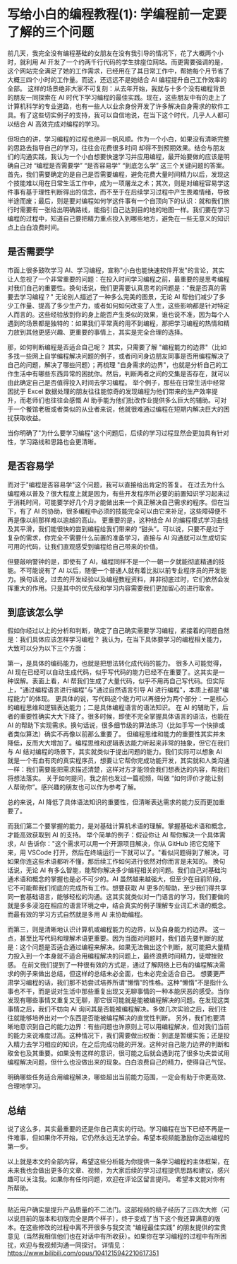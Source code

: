 # 写给小白的编程教程(1): 学编程前一定要了解的三个问题

前几天，我完全没有编程基础的女朋友在没有我引导的情况下，花了大概两个小时，就利用 AI 开发了一个约两千行代码的学生排座位网站。而更需要强调的是，这个网站完全满足了她的工作需求，已经用在了其日常工作中，帮她每个月节省了大概三四个小时的工作量。而这，还远远不是她结合 AI 编程提升自己工作效率的全部。
这样的场景绝非大家不可复刻：从去年开始，我就与十多个没有编程背景的朋友一同探索在 AI 时代下学习编程的最佳实践。现在，这些朋友中有的走上了计算机科学的专业道路，也有一些人以业余身份开发了许多解决自身需求的软件工具。有了这些切实例子的支持，我可以自信地说，在当下这个时代，几乎人人都可以结合 AI 高效完成对编程的学习。

但坦白的讲，学习编程的过程也绝非一帆风顺。作为一个小白，如果没有清晰完整的思路去指导自己的学习，往往会花费很多时间 却得不到预期效果。结合与朋友们的沟通实践，我认为一个小白想要快速学习并应用编程，最开始要做的应该是明确自己对 “编程是否需要学” “是否容易学” “到底怎么学” 这三个关键问题的答案。
首先，我们需要确定的是自己是否需要编程，避免花费大量时间精力以后，发现这个技能难以用在日常生活工作中，成为一项屠龙之术；其次，则是对编程容易学这件事有基于理性判断得出的信念，而不至于在后续学习过程中产生畏难情绪，导致半途而废；最后，则是要对编程如何学这件事有一个自顶向下的认识：就和我们旅行时需要有一张给出明确路线，能指引自己达到目的地的地图一样。我们要在学习编程的过程中，知道自己要把精力重点投入到哪些地方，避免在一些无意义的知识点上白白浪费时间。

## 是否需要学
市面上很多鼓吹学习 AI、学习编程，宣称"小白也能快速软件开发"的言论，其实让人忽视了一个非常重要的问题：在投入时间学习编程之前，最重要的是思考编程对我们自己的重要性。换句话说，我们更需要认真思考的问题是："我是否真的需要去学习编程？"
无论别人描述了一种多么完美的图景，无论 AI 帮他们减少了多少工作量、提高了多少生产力，或者如何如何改变了人生，这些影响都是针对特定人而言的。这些经验放到你的身上能否产生类似的效果，谁也说不准，因为每个人遇到的场景都是独特的：如果我们平常真的用不到编程，那把学习编程的热情和精力放到其他更感兴趣、更重要的事情上，其实是完全合理的选择。

那，如何判断编程是否适合自己呢？
其实，只需要了解 "编程能力的边界"（比如多找一些网上自学编程解决问题的例子，或者问问身边朋友同事是否用编程解决了自己的问题，解决了哪些问题）；再梳理 "自身需求的边界"，也就是分析自己的工作生活中有哪些东西异常的困扰你。然后，判断两者之间的交集是否存在，就可以由此确定自己是否值得投入时间去学习编程。
举个例子，那些在日常生活中经常困扰于 Excel 数据处理的朋友往往能惊奇的发现编程为他们带来的生产效率提升，而老师们也往往会感慨 AI 助手能为他们批改作业提供多么巨大的辅助。可对于一个餐馆老板或者类似的从业者来说，他就很难通过编程在短期内解决巨大的困扰获取收益。

当你明确了"为什么要学习编程"这个问题后，后续的学习过程显然会更加具有针对性，学习路线和思路也会更清晰。

## 是否容易学
而对于"编程是否容易学"这个问题，我可以直接给出肯定的答复。
在过去为什么编程难以普及？很大程度上就是因为，有些开发程序所必要的前置知识学习起来过于消耗时间，可能要学好几个月才能做出来一个真正解决自己需求的程序。但在当下，有了 AI 的协助，很多编程中必须的技能完全可以由它来补足，这些障碍便不再是像以前那样难以逾越的高山。
更重要的是，这种结合 AI 的编程模式学习曲线及其平滑，我们能很快的尝到编程给我们带来的 “甜头”。可以说，只要不是过于复杂的需求，你完全不需要什么前置的准备学习，直接与 AI 沟通就可以生成切实可用的代码，让我们直观感受到编程给自己带来的价值。

但要敲响警钟的是，即使有了 AI，编程同样不是一个一朝一夕就能彻底精通的技能。不可能说有了 AI 以后，随便一个普通人就有着比拟以前专业程序员的开发能力。换句话说，过去的开发经验以及编程教程资料，并非彻底过时，它们依然会发挥重大的作用。只是其中的优先级和学习内容需要我们更加留心的进行取舍。

## 到底该怎么学
假如你经过以上的分析和判断，确定了自己确实需要学习编程，紧接着的问题自然是：我们具体应该怎样学习编程？
我认为，在当下具体要学习的编程相关能力，大致可以分为以下三个方面：

第一，是具体的编码能力，也就是把想法转化成代码的能力。
很多人可能觉得，AI 现在已经可以自动生成代码，似乎写代码的能力已经不在重要了。这其实是一种误解。表面上看，AI 帮我们生成了大量代码，似乎不用再自己写代码。但实际上，"通过编程语言进行编程"与"通过自然语言引导 AI 进行编程"，本质上都是"编程能力"的体现。
更具体的说，写代码这个能力可以再细分为两个部分：一是核心的编程思维和逻辑表达能力；二是具体编程语言的语法知识。
在 AI 的辅助下，后者的重要性确实大大下降了。很多时候，即使不完全掌握具体语言的语法，也能在 AI 的帮助下实现需求。换句话说，很多细节级的算法练习（比如手写一个快排或者类似算法）确实不再像以前那么重要了。
但编程思维和能力的重要性其实并未降低，反而大大增加了。编程思维和逻辑表达能力听起来非常的抽象，但它在我们与 AI 结对编程的场景下，其实就类似于提出问题的能力。我们实际可以想象 AI 就是一个有血有肉的真实程序员，想要让它帮你完成功能开发，其实就和人类沟通一样：我们需要能把需求描述清楚，这样对方才能领会我们想表达的内容，帮我们将想法落实。
关于如何提问，我之前也发过一篇视频，叫做 “如何评价才能让别人帮助你”。感兴趣的朋友也可以作为参考了解。

总的来说，AI 降低了具体语法知识的重要性，但清晰表达需求的能力反而更加重要了。

而我们第二个要掌握的能力，是对基础计算机术语的理解。掌握基础术语和概念，才能高效获取到 AI 的支持。
举个简单的例子：假设你让 AI 帮你解决一个具体需求，AI 告诉你："这个需求可以用一个开源项目解决，你从 GitHub 把它克隆下来，用 VSCode 打开，然后在终端运行一下就可以了。"看似问题得到了解决，可如果你连这些术语都听不懂，那后续工作如何进行依然对你而言是未知的。
换句话说，无论 AI 有多么智能，能帮你解决多少编程相关的问题。我们自己对基础沟通术语和概念的掌握也是必不可少的。AI 虽然越来越强大，但至少在目前阶段，它不可能帮我们彻底的完成所有工作。想要获取 AI 更多的帮助，至少我们得共享同一套基础语言，能够轻松的沟通。这其实就类似对一门语言的学习，我们要做的就是多多浸泡在相应的语言环境之中，结合真实的例子理解专业词汇术语的概念。
而最有效的学习方式自然就是多用 AI 来协助编程。

而第三，则是清晰地认识计算机或编程能力的边界，以及自身能力的边界。
这一点，甚至比写代码和理解术语更重要。因为当面对问题时，我们首先要判断的就是：这个问题是否适合通过编程来解决。如果无法做出这个判断，就可能把大量精力投入到一个本身就不适合用编程解决的问题上，最终浪费时间精力，徒增挫败感。
在前文我们提到了一种很有效的方式是，通过了解网络上已有的编程解决需求的例子来做出总结，但这样的总结未必全面，也未必完全适合自己。
想要更严肃学习编程的话，我们那不妨尝试培养所谓“懒惰”的性格。这种“懒惰”不是指什么事也不干，而是说对生活中那些重复出现又无聊事情的一种本能厌恶的感受。当你发现有哪些事情又重复又无聊，那它很可能就是能被编程解决的问题。在发现这类事情之后，我们不妨向 AI 询问其是否能被编程解决。多做几次实验之后，我们往往就能够培养出对一个东西是否能被编程解决的直觉性判断。
另外，我们也要清晰地意识到自己的能力边界：有些问题也许原则上可以用编程解决，但对我们当前的能力来说难度过高。这种情况下，我们需要做出权衡：到底是暂缓实施；还是投入精力去学习相应的知识，在之后完成功能的开发。这种对自己能力边界的判断和取舍也及其重要。如果没有这样的意识，很可能之后就会遇到花了很多功夫尝试用编程解决问题，但什么也没做出来的现象。白白浪费自己的精力，使得自己气馁。

明确哪些任务适合用编程解决，哪些超出当前能力范围，一定会有助于你更高效、合理地学习。

## 总结

说了这么多，其实最重要的还是你自己真实的行动。学习编程在当下已经不再是一件难事，但如果你不开始，它仍然永远无法学会。希望本视频能激励你迈出编程的第一步。

以上就是本文的全部内容，希望这些分析能为你提供一条学习编程的主体框架，在未来我也会做出更多的文章、视频，为大家后续的学习过程提供思路和建议，感兴趣可以关注我。如果你有任何问题，欢迎在评论区留言提问。
希望本文能对你有所帮助。

---

贴近用户确实是提升产品质量的不二法门。这部视频的稿子经历了三四次大修（可以说目前的版本和初版完全是两个样子），终于变成了当下这个我还算满意的版本。在这些修改的过程中离不开很多与我交流 “编程最佳实践” 的朋友提供的宝贵意见（当然我相信他们也在对话中有所收获）。如果你在学习编程的过程中有所困扰，欢迎与我视频沟通一同探讨。
详情见：https://www.bilibili.com/opus/1041215942210617351
